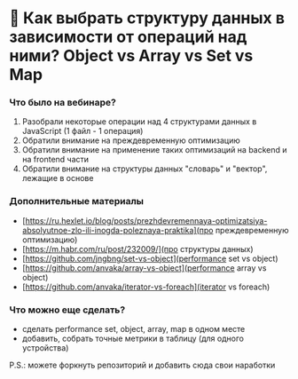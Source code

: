 # 🚀 Как выбрать структуру данных в зависимости от операций над ними?  Object vs Array vs Set vs Map  

### Что было на вебинаре?  

1. Разобрали некоторые операции над 4 структурами данных в JavaScript (1 файл - 1 операция)    
2. Обратили внимание на преждевременную оптимизацию  
3. Обратили внимание на применение таких оптимизаций на backend и на frontend части  
4. Обратили внимание на структуры данных "словарь" и "вектор", лежащие в основе  

### Дополнительные материалы  

- [https://ru.hexlet.io/blog/posts/prezhdevremennaya-optimizatsiya-absolyutnoe-zlo-ili-inogda-poleznaya-praktika](про преждевременную оптимизацию)  
- [https://m.habr.com/ru/post/232009/](про структуры данных)  
- [https://github.com/jngbng/set-vs-object](performance set vs object)  
- [https://github.com/anvaka/array-vs-object](performance array vs object)  
- [https://github.com/anvaka/iterator-vs-foreach](iterator vs foreach)  

### Что можно еще сделать?  
  
- сделать performance set, object, array, map в одном месте
- добавить, собрать точные метрики в таблицу (для одного устройства)

P.S.: можете форкнуть репозиторий и добавить сюда свои наработки


